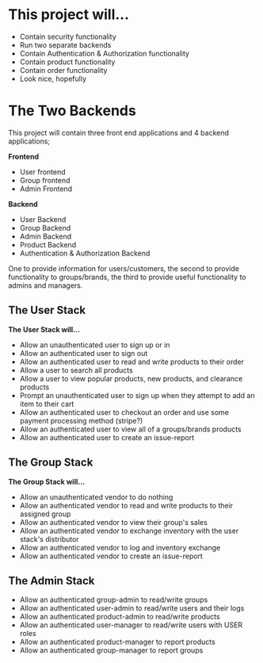 
# This project will...

- Contain security functionality
- Run two separate backends
- Contain Authentication & Authorization functionality
- Contain product functionality
- Contain order functionality
- Look nice, hopefully

# The Two Backends

This project will contain three front end applications and 4 backend 
applications;

**Frontend** 
- User frontend
- Group frontend
- Admin Frontend

**Backend**
- User Backend 
- Group Backend 
- Admin Backend 
- Product Backend
- Authentication & Authorization Backend

One to provide 
information for users/customers, the second to provide functionality to 
groups/brands, the third to provide useful functionality to admins and managers.

## The User Stack

**The User Stack will...**
- Allow an unauthenticated user to sign up or in
- Allow an authenticated user to sign out
- Allow an authenticated user to read and write products to their order
- Allow a user to search all products
- Allow a user to view popular products, new products, and clearance products
- Prompt an unauthenticated user to sign up when they attempt to add an item to 
  their cart
- Allow an authenticated user to checkout an order and use some payment 
  processing method (stripe?)
- Allow an authenticated user to view all of a groups/brands products 
- Allow an authenticated user to create an issue-report

## The Group Stack 

**The Group Stack will...**
- Allow an unauthenticated vendor to do nothing
- Allow an authenticated vendor to read and write products to their
  assigned group
- Allow an authenticated vendor to view their group's sales
- Allow an authenticated vendor to exchange inventory with the user stack's
  distributor
- Allow an authenticated vendor to log and inventory exchange
- Allow an authenticated vendor to create an issue-report

## The Admin Stack

- Allow an authenticated group-admin to read/write groups
- Allow an authenticated user-admin to read/write users and their logs
- Allow an authenticated product-admin to read/write products
- Allow an authenticated user-manager to read/write users with USER roles
- Allow an authenticated product-manager to report products
- Allow an authenticated group-manager to report groups
